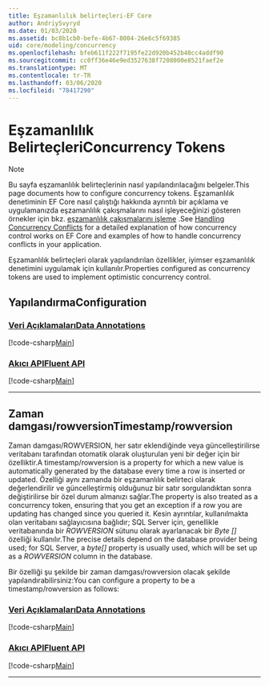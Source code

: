 ```yaml
---
title: Eşzamanlılık belirteçleri-EF Core
author: AndriySvyryd
ms.date: 01/03/2020
ms.assetid: bc8b1cb0-befe-4b67-8004-26e6c5f69385
uid: core/modeling/concurrency
ms.openlocfilehash: bfeb611f222f7195fe22d920b452b40cc4addf90
ms.sourcegitcommit: cc0ff36e46e9ed3527638f7208000e8521faef2e
ms.translationtype: MT
ms.contentlocale: tr-TR
ms.lasthandoff: 03/06/2020
ms.locfileid: "78417290"
---
```

# <a name="concurrency-tokens"></a><span data-ttu-id="0ad5b-102">Eşzamanlılık Belirteçleri</span><span class="sxs-lookup"><span data-stu-id="0ad5b-102">Concurrency Tokens</span></span>

> [!NOTE]
> <span data-ttu-id="0ad5b-103">Bu sayfa eşzamanlılık belirteçlerinin nasıl yapılandırılacağını belgeler.</span><span class="sxs-lookup"><span data-stu-id="0ad5b-103">This page documents how to configure concurrency tokens.</span></span> <span data-ttu-id="0ad5b-104">Eşzamanlılık denetiminin EF Core nasıl çalıştığı hakkında ayrıntılı bir açıklama ve uygulamanızda eşzamanlılık çakışmalarını nasıl işleyeceğinizi gösteren örnekler için bkz. [eşzamanlılık çakışmalarını işleme](../saving/concurrency.md) .</span><span class="sxs-lookup"><span data-stu-id="0ad5b-104">See [Handling Concurrency Conflicts](../saving/concurrency.md) for a detailed explanation of how concurrency control works on EF Core and examples of how to handle concurrency conflicts in your application.</span></span>

<span data-ttu-id="0ad5b-105">Eşzamanlılık belirteçleri olarak yapılandırılan özellikler, iyimser eşzamanlılık denetimini uygulamak için kullanılır.</span><span class="sxs-lookup"><span data-stu-id="0ad5b-105">Properties configured as concurrency tokens are used to implement optimistic concurrency control.</span></span>

## <a name="configuration"></a><span data-ttu-id="0ad5b-106">Yapılandırma</span><span class="sxs-lookup"><span data-stu-id="0ad5b-106">Configuration</span></span>

### <a name="data-annotations"></a>[<span data-ttu-id="0ad5b-107">Veri Açıklamaları</span><span class="sxs-lookup"><span data-stu-id="0ad5b-107">Data Annotations</span></span>](#tab/data-annotations)

[!code-csharp[Main](../../../samples/core/Modeling/DataAnnotations/Concurrency.cs?name=Concurrency&highlight=5)]

### <a name="fluent-api"></a>[<span data-ttu-id="0ad5b-108">Akıcı API</span><span class="sxs-lookup"><span data-stu-id="0ad5b-108">Fluent API</span></span>](#tab/fluent-api)

[!code-csharp[Main](../../../samples/core/Modeling/FluentAPI/Concurrency.cs?name=Concurrency&highlight=5)]

***

## <a name="timestamprowversion"></a><span data-ttu-id="0ad5b-109">Zaman damgası/rowversion</span><span class="sxs-lookup"><span data-stu-id="0ad5b-109">Timestamp/rowversion</span></span>

<span data-ttu-id="0ad5b-110">Zaman damgası/ROWVERSION, her satır eklendiğinde veya güncelleştirilirse veritabanı tarafından otomatik olarak oluşturulan yeni bir değer için bir özelliktir.</span><span class="sxs-lookup"><span data-stu-id="0ad5b-110">A timestamp/rowversion is a property for which a new value is automatically generated by the database every time a row is inserted or updated.</span></span> <span data-ttu-id="0ad5b-111">Özelliği aynı zamanda bir eşzamanlılık belirteci olarak değerlendirilir ve güncelleştirmiş olduğunuz bir satır sorgulandıktan sonra değiştirilirse bir özel durum almanızı sağlar.</span><span class="sxs-lookup"><span data-stu-id="0ad5b-111">The property is also treated as a concurrency token, ensuring that you get an exception if a row you are updating has changed since you queried it.</span></span> <span data-ttu-id="0ad5b-112">Kesin ayrıntılar, kullanılmakta olan veritabanı sağlayıcısına bağlıdır; SQL Server için, genellikle veritabanında bir *ROWVERSION* sütunu olarak ayarlanacak bir *Byte []* özelliği kullanılır.</span><span class="sxs-lookup"><span data-stu-id="0ad5b-112">The precise details depend on the database provider being used; for SQL Server, a *byte[]* property is usually used, which will be set up as a *ROWVERSION* column in the database.</span></span>

<span data-ttu-id="0ad5b-113">Bir özelliği şu şekilde bir zaman damgası/rowversion olacak şekilde yapılandırabilirsiniz:</span><span class="sxs-lookup"><span data-stu-id="0ad5b-113">You can configure a property to be a timestamp/rowversion as follows:</span></span>

### <a name="data-annotations"></a>[<span data-ttu-id="0ad5b-114">Veri Açıklamaları</span><span class="sxs-lookup"><span data-stu-id="0ad5b-114">Data Annotations</span></span>](#tab/data-annotations)

[!code-csharp[Main](../../../samples/core/Modeling/DataAnnotations/Timestamp.cs?name=Timestamp&highlight=7)]

### <a name="fluent-api"></a>[<span data-ttu-id="0ad5b-115">Akıcı API</span><span class="sxs-lookup"><span data-stu-id="0ad5b-115">Fluent API</span></span>](#tab/fluent-api)

[!code-csharp[Main](../../../samples/core/Modeling/FluentAPI/Timestamp.cs?name=Timestamp&highlight=9,17)]

***
